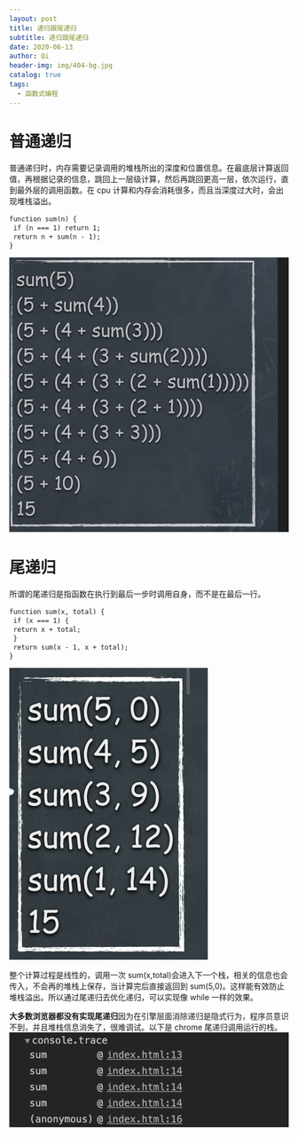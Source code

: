 ```yaml
---
layout: post
title: 递归跟尾递归
subtitle: 递归跟尾递归
date: 2020-06-13
author: Qi
header-img: img/404-bg.jpg
catalog: true
tags:
  - 函数式编程
---
```


# 普通递归

普通递归时，内存需要记录调用的堆栈所出的深度和位置信息。在最底层计算返回值，再根据记录的信息，跳回上一层级计算，然后再跳回更高一层，依次运行，直到最外层的调用函数。在 cpu 计算和内存会消耗很多，而且当深度过大时，会出现堆栈溢出。

```
function sum(n) {
 if (n === 1) return 1;
 return n + sum(n - 1);
}
```

![Image text](/img/WechatIMG20.png)

# 尾递归

所谓的尾递归是指函数在执行到最后一步时调用自身，而不是在最后一行。

```
function sum(x, total) {
 if (x === 1) {
 return x + total;
 }
 return sum(x - 1, x + total);
}
```

![Image text](/img/WechatIMG21.png)

整个计算过程是线性的，调用一次 sum(x,total)会进入下一个栈，相关的信息也会传入，不会再的堆栈上保存，当计算完后直接返回到 sum(5,0)。这样能有效防止堆栈溢出。所以通过尾递归去优化递归，可以实现像 while 一样的效果。

**大多数浏览器都没有实现尾递归**因为在引擎层面消除递归是隐式行为，程序员意识不到，并且堆栈信息消失了，很难调试。以下是 chrome 尾递归调用运行的栈。
![Image text](/img/WechatIMG23.png)




